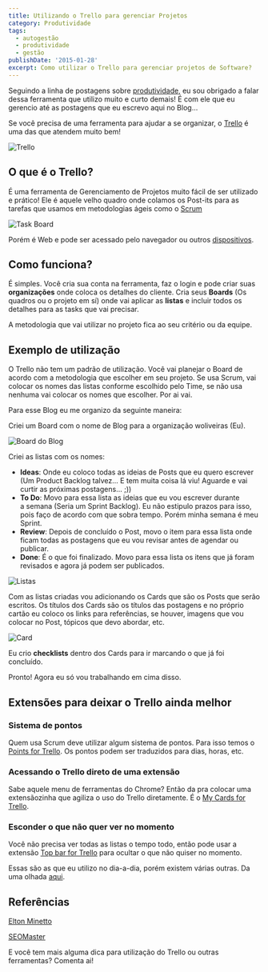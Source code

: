 ```yaml
---
title: Utilizando o Trello para gerenciar Projetos
category: Produtividade
tags:
  - autogestão
  - produtividade
  - gestão
publishDate: '2015-01-28'
excerpt: Como utilizar o Trello para gerenciar projetos de Software?
---
```


Seguindo a linha de postagens sobre [produtividade](/posts/como-ser-mais-produtivo/ 'Como ser mais produtivo'), eu sou obrigado a falar dessa ferramenta que utilizo muito e curto demais! É com ele que eu gerencio até as postagens que eu escrevo aqui no Blog...

Se você precisa de uma ferramenta para ajudar a se organizar, o [Trello](https://trello.com/ 'Trello') é uma das que atendem muito bem!

![Trello](~/assets/images/posts/Trello.png)

## <a name='OqueoTrello'></a>O que é o Trello?

É uma ferramenta de Gerenciamento de Projetos muito fácil de ser utilizado e prático! Ele é aquele velho quadro onde colamos os Post-its para as tarefas que usamos em metodologias ágeis como o [Scrum](https://pt.wikipedia.org/wiki/Scrum 'Scrum')

![Task Board](~/assets/images/posts/taskboard-de-projeto-em-scrum-fazer-fazendo-feito.jpg)

Porém é Web e pode ser acessado pelo navegador ou outros [dispositivos](https://trello.com/platforms 'Plataformas').

## <a name='Comofunciona'></a>Como funciona?

É simples. Você cria sua conta na ferramenta, faz o login e pode criar suas **organizações** onde coloca os detalhes do cliente. Cria seus **Boards** (Os quadros ou o projeto em sí) onde vai aplicar as **listas** e incluir todos os detalhes para as tasks que vai precisar.

A metodologia que vai utilizar no projeto fica ao seu critério ou da equipe.

## <a name='Exemplodeutilizao'></a>Exemplo de utilização

O Trello não tem um padrão de utilização. Você vai planejar o Board de acordo com a metodologia que escolher em seu projeto. Se usa Scrum, vai colocar os nomes das listas conforme escolhido pelo Time, se não usa nenhuma vai colocar os nomes que escolher. Por ai vai.

Para esse Blog eu me organizo da seguinte maneira:

Criei um Board com o nome de Blog para a organização woliveiras (Eu).

![Board do Blog](~/assets/images/posts/Captura-de-tela-de-2015-01-24-1457041.png)

Criei as listas com os nomes:

- **Ideas**: Onde eu coloco todas as ideias de Posts que eu quero escrever (Um Product Backlog talvez... E tem muita coisa lá viu! Aguarde e vai curtir as próximas postagens... ;))
- **To Do**: Movo para essa lista as ideias que eu vou escrever durante a semana (Seria um Sprint Backlog). Eu não estipulo prazos para isso, pois faço de acordo com que sobra tempo. Porém minha semana é meu Sprint.
- **Review**: Depois de concluído o Post, movo o item para essa lista onde ficam todas as postagens que eu vou revisar antes de agendar ou publicar.
- **Done**: É o que foi finalizado. Movo para essa lista os itens que já foram revisados e agora já podem ser publicados.

![Listas](~/assets/images/posts/Captura-de-tela-de-2015-01-24-151337.png)

Com as listas criadas vou adicionando os Cards que são os Posts que serão escritos. Os títulos dos Cards são os títulos das postagens e no próprio cartão eu coloco os links para referências, se houver, imagens que vou colocar no Post, tópicos que devo abordar, etc.

![Card](~/assets/images/posts/Captura-de-tela-de-2015-01-24-152028.png)

Eu crio **checklists** dentro dos Cards para ir marcando o que já foi concluído.

Pronto! Agora eu só vou trabalhando em cima disso.

## <a name='ExtensesparadeixaroTrelloaindamelhor'></a>Extensões para deixar o Trello ainda melhor

### <a name='Sistemadepontos'></a>Sistema de pontos

Quem usa Scrum deve utilizar algum sistema de pontos. Para isso temos o [Points for Trello](https://chrome.google.com/webstore/detail/points-for-trello/mkcpchladphoadhaclmnlphhijboljjk 'Points for Trello'). Os pontos podem ser traduzidos para dias, horas, etc.

### <a name='AcessandooTrellodiretodeumaextenso'></a>Acessando o Trello direto de uma extensão

Sabe aquele menu de ferramentas do Chrome? Então da pra colocar uma extensãozinha que agiliza o uso do Trello diretamente. É o [My Cards for Trello](https://chrome.google.com/webstore/detail/points-for-trello/mkcpchladphoadhaclmnlphhijboljjk 'My Cards for Trello').

### <a name='Esconderoquenoquervernomomento'></a>Esconder o que não quer ver no momento

Você não precisa ver todas as listas o tempo todo, então pode usar a extensão [Top bar for Trello](https://chrome.google.com/webstore/detail/trellists-trello-lists-ma/dgnlcodfeenegnifnpcabcclldoceeml 'Top bar for Trello') para ocultar o que não quiser no momento.

Essas são as que eu utilizo no dia-a-dia, porém existem várias outras. Da uma olhada [aqui](https://chrome.google.com/webstore/search/Trello?utm_source=chrome-ntp-icon&_category=extensions 'Extensões para o Chrome').

## <a name='Referncias'></a>Referências

[Elton Minetto](https://eltonminetto.net/blog/2012/06/27/gerenciando-projetos-com-o-trello/ 'Gerenciando projetos com o Trello')

[SEOMaster](https://www.seomaster.com.br/blog/as-6-melhores-extensoes-do-trello 'As 6 melhores extensões do Trello')

E você tem mais alguma dica para utilização do Trello ou outras ferramentas? Comenta ai!
